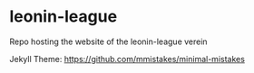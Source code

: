 # leonin-league
Repo hosting the website of the leonin-league verein

Jekyll Theme: https://github.com/mmistakes/minimal-mistakes